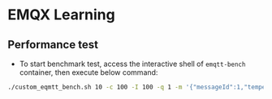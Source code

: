 # EMQX Learning

## Performance test
+ To start benchmark test, access the interactive shell of `emqtt-bench` container, then execute below command:
```sh
./custom_eqmtt_bench.sh 10 -c 100 -I 100 -q 1 -m '{"messageId":1,"temperature":32.81665161616013,"humidity":71.98951628617453,"deviceId":"DB","timestamp":1679898067325,"ack":true,"snr":9,"txt":"text"}'
```